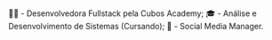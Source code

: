 👩‍💻 - Desenvolvedora Fullstack pela Cubos Academy;
🎓 - Análise e Desenvolvimento de Sistemas (Cursando);
📱 - Social Media Manager.

